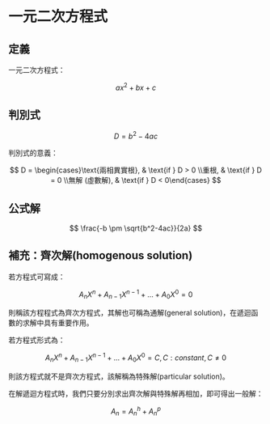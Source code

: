 # 一元二次方程式

## 定義

一元二次方程式：

$$
ax^2+bx+c
$$

## 判別式

$$
D = b^2 - 4ac
$$

判別式的意義：

$$
D = \begin{cases}\text{兩相異實根}, & \text{if } D > 0 \\重根, & \text{if } D = 0 \\無解 (虛數解), & \text{if } D < 0\end{cases}
$$

## 公式解

$$
\frac{-b \pm \sqrt{b^2-4ac}}{2a}
$$

## 補充：齊次解(homogenous solution)

若方程式可寫成：

$$
A_nX^n + A_{n-1}X^{n-1}+...+A_0X^0 = 0
$$

則稱該方程程式為齊次方程式，其解也可稱為通解(general solution)，在遞迴函數的求解中具有重要作用。

若方程式形式為：

$$
A_nX^n + A_{n-1}X^{n-1}+...+A_0X^0 = C,  C:constant, C \neq 0
$$

則該方程式就不是齊次方程式，該解稱為特殊解(particular solution)。

在解遞迴方程式時，我們只要分別求出齊次解與特殊解再相加，即可得出一般解：

$$
A_n = A_n^h + A_n^p
$$